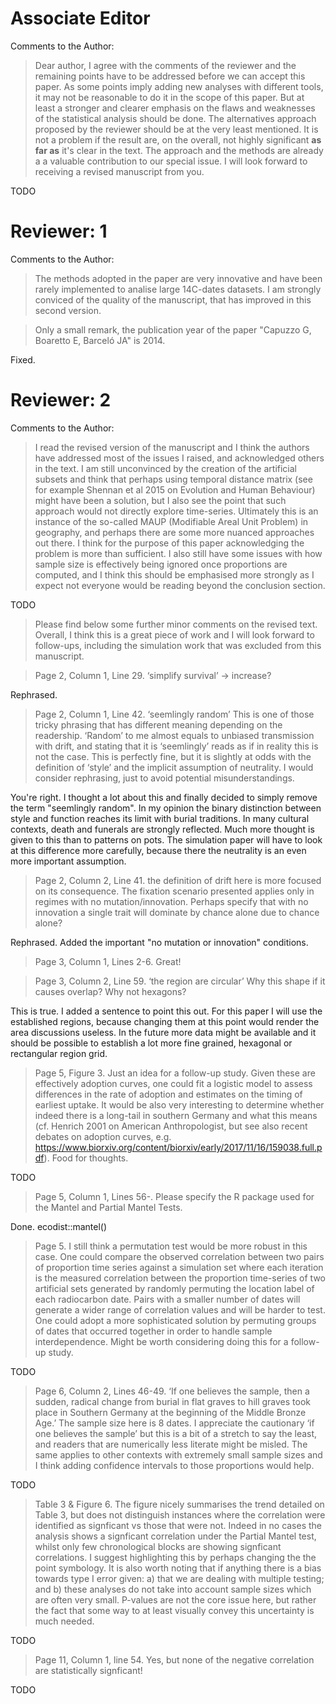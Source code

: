 # Associate Editor

Comments to the Author:

> Dear author, 
> I agree with the comments of the reviewer and the remaining points have to be addressed before we can accept this paper.  As some points imply adding new analyses with different tools, it may not be reasonable to  do it in the scope of this paper. But at least a stronger and clearer emphasis on the flaws and weaknesses of the statistical analysis should be done.  The alternatives approach proposed by the reviewer should be at the very least mentioned. It is not a problem if the result are, on the overall, not highly significant __as far as__ it's clear in the text. The approach and the methods are already a a valuable contribution to our special issue. I will look forward to receiving a revised manuscript from you.

TODO

# Reviewer: 1

Comments to the Author:

> The methods adopted in the paper are very innovative and have been rarely implemented to analise large 14C-dates datasets. I am strongly conviced of the quality of the manuscript, that has improved in this second version.

> Only a small remark, the publication year of the paper "Capuzzo G, Boaretto E, Barceló JA" is 2014.

Fixed.

# Reviewer: 2

Comments to the Author:

> I read the revised version of the manuscript and I think the authors have addressed most of the issues I raised, and acknowledged others in the text. I am still unconvinced by the creation of the artificial subsets and think that perhaps using temporal distance matrix (see for example Shennan et al 2015 on Evolution and Human Behaviour) might have been a solution, but I also see the point that such approach would not directly explore time-series. Ultimately this is an instance of the so-called MAUP (Modifiable Areal Unit Problem) in geography, and perhaps there are some more nuanced approaches out there. I think for the purpose of this paper acknowledging the problem is more than sufficient.  I also still have some issues with how sample size is effectively being ignored once proportions are computed, and I think this should be emphasised more strongly as I expect not everyone would be reading beyond the conclusion section. 

TODO

> Please find below some further minor comments on the revised text. Overall, I think this is a great piece of work and I will look forward to follow-ups, including the simulation work that was excluded from this manuscript.

> Page 2, Column 1, Line 29. ‘simplify survival’ → increase?

Rephrased.

> Page 2, Column 1, Line 42. ‘seemlingly random’  This is one of those tricky phrasing that has different meaning depending on the readership. ‘Random’ to me almost equals to unbiased transmission with drift, and stating that it is ‘seemlingly’ reads as if in reality this is not the case. This is perfectly fine, but it is slightly at odds with the definition of ‘style’ and the implicit assumption of neutrality. I would consider rephrasing, just to avoid potential misunderstandings.

You're right. I thought a lot about this and finally decided to simply remove the term "seemlingly random". In my opinion the binary distinction between style and function reaches its limit with burial traditions. In many cultural contexts, death and funerals are strongly reflected. Much more thought is given to this than to patterns on pots. The simulation paper will have to look at this difference more carefully, because there the neutrality is an even more important assumption.

> Page 2, Column 2, Line 41. the definition of drift here is more focused on its consequence. The fixation scenario presented applies only in regimes with no mutation/innovation. Perhaps specify that with no innovation a single trait will dominate by chance alone due to chance alone?

Rephrased. Added the important "no mutation or innovation" conditions.

> Page 3, Column 1, Lines 2-6. Great!

> Page 3, Column 2, Line 59. ‘the region are circular’ Why this shape if it causes overlap? Why not hexagons?

This is true. I added a sentence to point this out. For this paper I will use the established regions, because changing them at this point would render the area discussions useless. In the future more data might be available and it should be possible to establish a lot more fine grained, hexagonal or rectangular region grid.

> Page 5, Figure 3. Just an idea for a follow-up study. Given these are effectively adoption curves, one could fit a logistic model to assess differences in the rate of adoption and estimates on the timing of earliest uptake. It would be also very interesting to determine whether indeed there is a long-tail in southern Germany and what this means (cf. Henrich 2001 on American Anthropologist, but see also recent debates on adoption curves, e.g. https://www.biorxiv.org/content/biorxiv/early/2017/11/16/159038.full.pdf). Food for thoughts.

TODO

> Page 5, Column 1, Lines 56-. Please specify the R package used for the Mantel and Partial Mantel Tests.

Done. ecodist::mantel()

> Page 5. I still think a permutation test would be more robust in this case. One could compare the observed correlation between two pairs of proportion time series against a simulation set where each iteration is the measured correlation between the proportion time-series of two artificial sets generated by randomly permuting the location label of each radiocarbon date. Pairs with a smaller number of dates will generate a wider range of correlation values and will be harder to test. One could adopt a more sophisticated solution by permuting groups of dates that occurred together in order to handle sample interdependence. Might be worth considering doing this for a follow-up study.

TODO

> Page 6, Column 2, Lines 46-49. ‘If one believes the sample, then a sudden, radical change from burial in flat graves to hill graves took place in Southern Germany at the beginning of the Middle Bronze Age.’  The sample size here is 8 dates. I appreciate the cautionary ‘if one believes the sample’ but this is a bit of a stretch to say the least, and readers that are numerically less literate might be misled. The same applies to other contexts with extremely small sample sizes and I think adding confidence intervals to those proportions would help.

TODO

> Table 3 & Figure 6. The figure nicely summarises the trend detailed on Table 3, but does not distinguish instances where the correlation were identified as signficant vs those that were not. Indeed in no cases the analysis shows a signficant correlation under the Partial Mantel test, whilst only few chronological blocks are showing signficant correlations. I suggest highlighting this by perhaps changing the the point symbology. It is also worth noting that if anything there is a bias towards type I error given: a) that we are dealing with multiple testing; and b) these analyses do not take into account sample sizes which are often very small. P-values are not the core issue here, but rather the fact that some way to at least visually convey this uncertainty is much needed. 

TODO

> Page 11, Column 1, line 54. Yes, but none of the negative correlation are statistically signficant!

TODO

